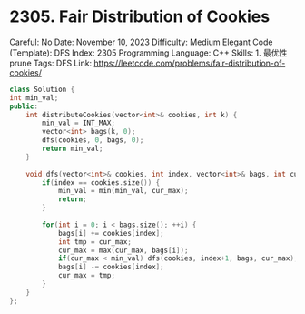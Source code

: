 # 2305. Fair Distribution of Cookies

Careful: No
Date: November 10, 2023
Difficulty: Medium
Elegant Code (Template): DFS
Index: 2305
Programming Language: C++
Skills: 1. 最优性prune
Tags: DFS
Link: https://leetcode.com/problems/fair-distribution-of-cookies/

```cpp
class Solution {
int min_val;
public:
    int distributeCookies(vector<int>& cookies, int k) {
        min_val = INT_MAX;
        vector<int> bags(k, 0);
        dfs(cookies, 0, bags, 0);
        return min_val;
    }
    
    void dfs(vector<int>& cookies, int index, vector<int>& bags, int cur_max) {
        if(index == cookies.size()) {
            min_val = min(min_val, cur_max);
            return;
        }
        
        for(int i = 0; i < bags.size(); ++i) {
            bags[i] += cookies[index];
            int tmp = cur_max;
            cur_max = max(cur_max, bags[i]);
            if(cur_max < min_val) dfs(cookies, index+1, bags, cur_max);
            bags[i] -= cookies[index];
            cur_max = tmp;
        }
    }
};
```